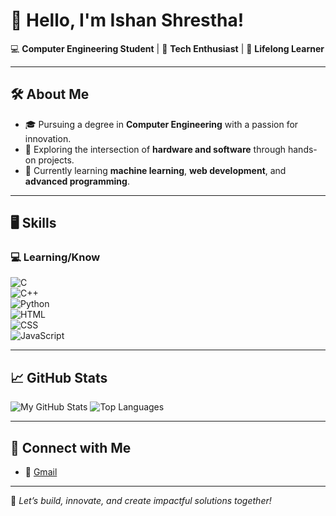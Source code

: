 # 👋 Hello, I'm Ishan Shrestha!  

💻 **Computer Engineering Student** | 🌟 **Tech Enthusiast** | 🎯 **Lifelong Learner**  

---

## 🛠 About Me  
- 🎓 Pursuing a degree in **Computer Engineering** with a passion for innovation.  
- 🔭 Exploring the intersection of **hardware and software** through hands-on projects.  
- 🌱 Currently learning **machine learning**, **web development**, and **advanced programming**.

---

## 🖥️ Skills  

### 💻 Learning/Know 
![C](https://img.shields.io/badge/-C-A8B9CC?logo=c&logoColor=white&style=flat-square)  
![C++](https://img.shields.io/badge/-C++-00599C?logo=cplusplus&logoColor=white&style=flat-square)  
![Python](https://img.shields.io/badge/-Python-3776AB?logo=python&logoColor=white&style=flat-square)  
![HTML](https://img.shields.io/badge/-HTML5-E34F26?logo=html5&logoColor=white&style=flat-square)  
![CSS](https://img.shields.io/badge/-CSS3-1572B6?logo=css3&logoColor=white&style=flat-square)  
![JavaScript](https://img.shields.io/badge/-JavaScript-F7DF1E?logo=javascript&logoColor=black&style=flat-square)  

---

## 📈 GitHub Stats  

![My GitHub Stats](https://github-readme-stats.vercel.app/api?username=Ishan-Shrestha&show_icons=true&count_private=true&hide_title=true&hide=prs&theme=radical)
![Top Languages](https://github-readme-stats.vercel.app/api/top-langs/?username=Ishan-Shrestha&layout=compact&theme=radical)  

---

## 🔗 Connect with Me  
- 💼 [Gmail](mailto:sthaishan218@gmail.com)  

---

🚀 *Let’s build, innovate, and create impactful solutions together!*
